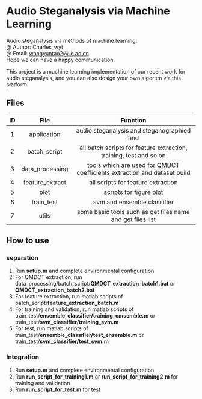 # Audio Steganalysis via Machine Learning
Audio steganalysis via methods of machine learning.<br>
@ Author: Charles_wyt<br>
@ Email: wangyuntao2@iie.ac.cn <br>
Hope we can have a happy communication.

This project is a machine learning implementation of our recent work for audio steganalysis, and you can also design your own algoritm via this platform.

## Files
ID | File | Function 
:-:| :-:  | :-:
 1 | application     | audio steganalysis and steganographied find
 2 | batch_script    | all batch scripts for feature extraction, training, test and so on
 3 | data_processing | tools which are used for QMDCT coefficients extraction and dataset build
 4 | feature_extract | all scripts for feature extraction
 5 | plot            | scripts for figure plot
 6 | train_test      | svm and ensemble classifier
 7 | utils			 | some basic tools such as get files name and get files list

## How to use
### separation
1. Run **setup.m** and complete environmental configuration
2. For QMDCT extraction, run data_processing/batch_script/**QMDCT_extraction_batch1.bat** or **QMDCT_extraction_batch2.bat**
3. For feature extraction, run matlab scripts of batch_script/**feature_extraction_batch.m**
4. For training and validation, run matlab scripts of train_test/**ensemble_classifier/training_emsemble.m** or train_test/**svm_classifier/training_svm.m**
5. For test, run matlab scripts of train_test/**ensemble_classifier/test_ensemble.m** or train_test/**svm_classifier/test_svm.m**

### Integration
1. Run **setup.m** and complete environmental configuration
2. Run **run_script_for_training1.m** or **run_script_for_training2.m** for training and validation
3. Run **run_script_for_test.m** for test